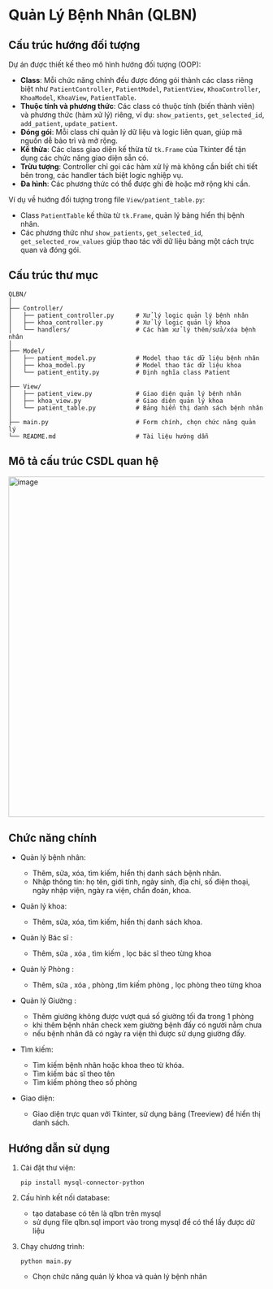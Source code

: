 # Quản Lý Bệnh Nhân (QLBN)
## Cấu trúc hướng đối tượng

Dự án được thiết kế theo mô hình hướng đối tượng (OOP):

- **Class**: Mỗi chức năng chính đều được đóng gói thành các class riêng biệt như `PatientController`, `PatientModel`, `PatientView`, `KhoaController`, `KhoaModel`, `KhoaView`, `PatientTable`.
- **Thuộc tính và phương thức**: Các class có thuộc tính (biến thành viên) và phương thức (hàm xử lý) riêng, ví dụ: `show_patients`, `get_selected_id`, `add_patient`, `update_patient`.
- **Đóng gói**: Mỗi class chỉ quản lý dữ liệu và logic liên quan, giúp mã nguồn dễ bảo trì và mở rộng.
- **Kế thừa**: Các class giao diện kế thừa từ `tk.Frame` của Tkinter để tận dụng các chức năng giao diện sẵn có.
- **Trừu tượng**: Controller chỉ gọi các hàm xử lý mà không cần biết chi tiết bên trong, các handler tách biệt logic nghiệp vụ.
- **Đa hình**: Các phương thức có thể được ghi đè hoặc mở rộng khi cần.

Ví dụ về hướng đối tượng trong file `View/patient_table.py`:
- Class `PatientTable` kế thừa từ `tk.Frame`, quản lý bảng hiển thị bệnh nhân.
- Các phương thức như `show_patients`, `get_selected_id`, `get_selected_row_values` giúp thao tác với dữ liệu bảng một cách trực quan và đóng gói.

## Cấu trúc thư mục
```
QLBN/
│
├── Controller/
│   ├── patient_controller.py      # Xử lý logic quản lý bệnh nhân
│   ├── khoa_controller.py         # Xử lý logic quản lý khoa
│   └── handlers/                  # Các hàm xử lý thêm/sửa/xóa bệnh nhân
│
├── Model/
│   ├── patient_model.py           # Model thao tác dữ liệu bệnh nhân
│   ├── khoa_model.py              # Model thao tác dữ liệu khoa
│   └── patient_entity.py          # Định nghĩa class Patient
│
├── View/
│   ├── patient_view.py            # Giao diện quản lý bệnh nhân
│   ├── khoa_view.py               # Giao diện quản lý khoa
│   └── patient_table.py           # Bảng hiển thị danh sách bệnh nhân
│
├── main.py                        # Form chính, chọn chức năng quản lý
└── README.md                      # Tài liệu hướng dẫn
```
## Mô tả cấu trúc CSDL quan hệ 
<img width="909" height="670" alt="image" src="https://github.com/user-attachments/assets/326ba3ec-63ba-4e40-a859-e96fca18d988" />

## Chức năng chính

- Quản lý bệnh nhân:  
  - Thêm, sửa, xóa, tìm kiếm, hiển thị danh sách bệnh nhân.
  - Nhập thông tin: họ tên, giới tính, ngày sinh, địa chỉ, số điện thoại, ngày nhập viện, ngày ra viện, chẩn đoán, khoa.

- Quản lý khoa: 
  - Thêm, sửa, xóa, tìm kiếm, hiển thị danh sách khoa.
- Quản lý Bác sĩ :
  - Thêm, sửa , xóa , tìm kiếm , lọc bác sĩ theo từng khoa
- Quản lý Phòng :
  - Thêm, sửa , xóa , phòng ,tìm kiếm phòng , lọc phòng theo từng khoa
- Quản lý Giường :
  - Thêm giường không được vượt quá số giường tối đa trong 1 phòng
  - khi thêm bệnh nhân check xem giường bệnh đấy có người nằm chưa
  - nếu bệnh nhân đã có ngày ra viện thì được sử dụng giường đấy.
- Tìm kiếm:
  - Tìm kiếm bệnh nhân hoặc khoa theo từ khóa.
  - Tìm kiếm bác sĩ theo tên
  - Tìm kiếm phòng theo số phòng 

- Giao diện:
  - Giao diện trực quan với Tkinter, sử dụng bảng (Treeview) để hiển thị danh sách.
 
    
## Hướng dẫn sử dụng

1. Cài đặt thư viện:
   ```
   pip install mysql-connector-python
   ```

2. Cấu hình kết nối database:
   - tạo database có tên là qlbn trên mysql
   - sử dụng file qlbn.sql import vào trong mysql để có thể lấy được dữ liệu 

4. Chạy chương trình:
   ```
   python main.py
   ```
   - Chọn chức năng quản lý khoa và quản lý bệnh nhân 
   
  

